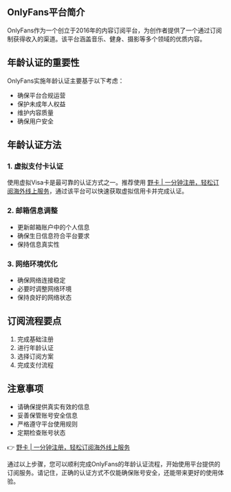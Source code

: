 ## OnlyFans平台简介

OnlyFans作为一个创立于2016年的内容订阅平台，为创作者提供了一个通过订阅制获得收入的渠道。该平台涵盖音乐、健身、摄影等多个领域的优质内容。

## 年龄认证的重要性

OnlyFans实施年龄认证主要基于以下考虑：

- 确保平台合规运营
- 保护未成年人权益
- 维护内容质量
- 确保用户安全

## 年龄认证方法

### 1. 虚拟支付卡认证

使用虚拟Visa卡是最可靠的认证方式之一。推荐使用 [野卡 | 一分钟注册，轻松订阅海外线上服务](https://bit.ly/bewildcard)，通过该平台可以快速获取虚拟信用卡并完成认证。

### 2. 邮箱信息调整

- 更新邮箱账户中的个人信息
- 确保生日信息符合平台要求
- 保持信息真实性

### 3. 网络环境优化

- 确保网络连接稳定
- 必要时调整网络环境
- 保持良好的网络状态

## 订阅流程要点

1. 完成基础注册
2. 进行年龄认证
3. 选择订阅方案
4. 完成支付流程

## 注意事项

- 请确保提供真实有效的信息
- 妥善保管账号安全信息
- 严格遵守平台使用规则
- 定期检查账号状态

👉 [野卡 | 一分钟注册，轻松订阅海外线上服务](https://bit.ly/bewildcard)

通过以上步骤，您可以顺利完成OnlyFans的年龄认证流程，开始使用平台提供的订阅服务。请记住，正确的认证方式不仅能确保账号安全，还能带来更好的使用体验。